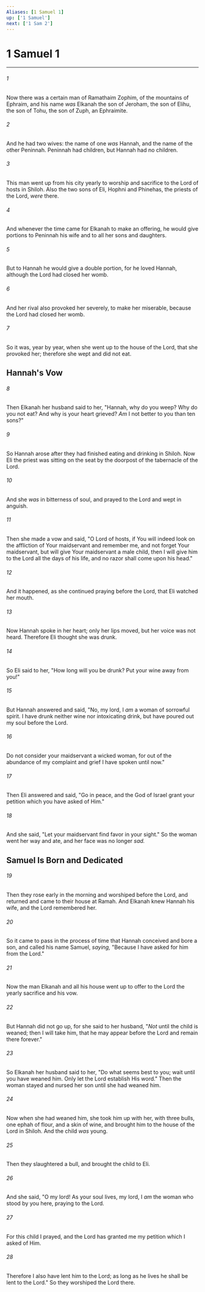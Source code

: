 ```yaml
---
Aliases: [1 Samuel 1]
up: ['1 Samuel']
next: ['1 Sam 2']
---
```

# 1 Samuel 1

***


###### 1 
Now there was a certain man of Ramathaim Zophim, of the mountains of Ephraim, and his name _was_ Elkanah the son of Jeroham, the son of Elihu, the son of Tohu, the son of Zuph, an Ephraimite. 

###### 2 
And he had two wives: the name of one _was_ Hannah, and the name of the other Peninnah. Peninnah had children, but Hannah had no children. 

###### 3 
This man went up from his city yearly to worship and sacrifice to the Lord of hosts in Shiloh. Also the two sons of Eli, Hophni and Phinehas, the priests of the Lord, _were_ there. 

###### 4 
And whenever the time came for Elkanah to make an offering, he would give portions to Peninnah his wife and to all her sons and daughters. 

###### 5 
But to Hannah he would give a double portion, for he loved Hannah, although the Lord had closed her womb. 

###### 6 
And her rival also provoked her severely, to make her miserable, because the Lord had closed her womb. 

###### 7 
So it was, year by year, when she went up to the house of the Lord, that she provoked her; therefore she wept and did not eat.

## Hannah's Vow 

###### 8 
Then Elkanah her husband said to her, "Hannah, why do you weep? Why do you not eat? And why is your heart grieved? _Am_ I not better to you than ten sons?" 

###### 9 
So Hannah arose after they had finished eating and drinking in Shiloh. Now Eli the priest was sitting on the seat by the doorpost of the tabernacle of the Lord. 

###### 10 
And she _was_ in bitterness of soul, and prayed to the Lord and wept in anguish. 

###### 11 
Then she made a vow and said, "O Lord of hosts, if You will indeed look on the affliction of Your maidservant and remember me, and not forget Your maidservant, but will give Your maidservant a male child, then I will give him to the Lord all the days of his life, and no razor shall come upon his head." 

###### 12 
And it happened, as she continued praying before the Lord, that Eli watched her mouth. 

###### 13 
Now Hannah spoke in her heart; only her lips moved, but her voice was not heard. Therefore Eli thought she was drunk. 

###### 14 
So Eli said to her, "How long will you be drunk? Put your wine away from you!" 

###### 15 
But Hannah answered and said, "No, my lord, I _am_ a woman of sorrowful spirit. I have drunk neither wine nor intoxicating drink, but have poured out my soul before the Lord. 

###### 16 
Do not consider your maidservant a wicked woman, for out of the abundance of my complaint and grief I have spoken until now." 

###### 17 
Then Eli answered and said, "Go in peace, and the God of Israel grant your petition which you have asked of Him." 

###### 18 
And she said, "Let your maidservant find favor in your sight." So the woman went her way and ate, and her face was no longer _sad._

## Samuel Is Born and Dedicated 

###### 19 
Then they rose early in the morning and worshiped before the Lord, and returned and came to their house at Ramah. And Elkanah knew Hannah his wife, and the Lord remembered her. 

###### 20 
So it came to pass in the process of time that Hannah conceived and bore a son, and called his name Samuel, _saying,_ "Because I have asked for him from the Lord." 

###### 21 
Now the man Elkanah and all his house went up to offer to the Lord the yearly sacrifice and his vow. 

###### 22 
But Hannah did not go up, for she said to her husband, "_Not_ until the child is weaned; then I will take him, that he may appear before the Lord and remain there forever." 

###### 23 
So Elkanah her husband said to her, "Do what seems best to you; wait until you have weaned him. Only let the Lord establish His word." Then the woman stayed and nursed her son until she had weaned him. 

###### 24 
Now when she had weaned him, she took him up with her, with three bulls, one ephah of flour, and a skin of wine, and brought him to the house of the Lord in Shiloh. And the child _was_ young. 

###### 25 
Then they slaughtered a bull, and brought the child to Eli. 

###### 26 
And she said, "O my lord! As your soul lives, my lord, I _am_ the woman who stood by you here, praying to the Lord. 

###### 27 
For this child I prayed, and the Lord has granted me my petition which I asked of Him. 

###### 28 
Therefore I also have lent him to the Lord; as long as he lives he shall be lent to the Lord." So they worshiped the Lord there.
